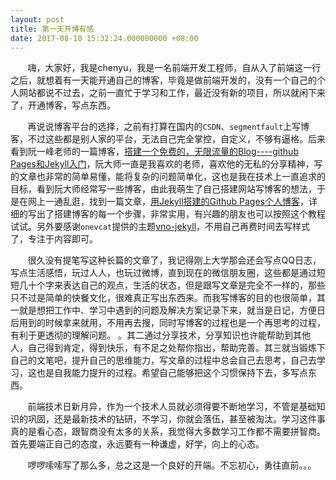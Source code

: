 ```yaml
---
layout: post
title: 第一天开博有感
date: 2017-08-10 15:32:24.000000000 +08:00
---
```


&#160; &#160; &#160; &#160;嗨，大家好，我是chenyu，我是一名前端开发工程师，自从入了前端这一行之后，就想着有一天能开通自己的博客，毕竟是做前端开发的，没有一个自己的个人网站都说不过去，之前一直忙于学习和工作，最近没有新的项目，所以就闲下来了，开通博客，写点东西。

&#160; &#160; &#160; &#160;再说说博客平台的选择，之前有打算在国内的`CSDN`、`segmentfault`上写博客，不过这些都是别人家的平台，无法自己完全掌控，自定义，不够有逼格。后来看到阮一峰老师的一篇博客，[搭建一个免费的，无限流量的Blog----github Pages和Jekyll入门](http://www.ruanyifeng.com/blog/2012/08/blogging_with_jekyll.html)，阮大师一直是我喜欢的老师，喜欢他的无私的分享精神，写的文章也非常的简单易懂，能将复杂的问题简单化，这也是我在技术上一直追求的目标，看到阮大师经常写一些博客，由此我萌生了自己搭建网站写博客的想法，于是在网上一通乱逛，找到一篇文章，[用Jekyll搭建的Github Pages个人博客](http://www.jianshu.com/p/88c9e72978b4)，详细的写出了搭建博客的每一个步骤，非常实用，有兴趣的朋友也可以按照这个教程试试。另外要感谢`onevcat`提供的主题[vno-jekyll](https://github.com/onevcat/vno-jekyll)，不用自己再费时间去写样式了，专注于内容即可。

&#160; &#160; &#160; &#160;很久没有提笔写这种长篇的文章了，我记得刚上大学那会还会写点QQ日志，写点生活感悟，玩过人人，也玩过微博，直到现在的微信朋友圈，这些都是通过短短几十个字来表达自己的观点，生活的状态，但是跟写文章是完全不一样的，那些只不过是简单的快餐文化，很难真正写出东西来。而我写博客的目的也很简单，其一就是想把工作中、学习中遇到的问题及解决方案记录下来，就当是日记，方便日后用到的时候拿来就用，不用再去搜，同时写博客的过程也是一个再思考的过程，有利于更透彻的理解问题。 。其二通过分享技术，分享知识也许能帮助到其他人，自己得到肯定，得到快乐，有不足之处帮你指出，帮助完善。其三就当锻炼下自己的文笔吧，提升自己的思维能力，写文章的过程中总会自己去思考，自己去学习，这也是自我能力提升的过程。希望自己能够把这个习惯保持下去，多写点东西。

&#160; &#160; &#160; &#160;前端技术日新月异，作为一个技术人员就必须得要不断地学习，不管是基础知识的巩固，还是最新技术的钻研，不学习，你就会落伍，甚至被淘汰。学习这件事真的是看心态，跟智商没有太多的关系，我觉得大多数学习工作都不需要拼智商。首先要端正自己的态度，永远要有一种谦虚，好学，向上的心态。

&#160; &#160; &#160; &#160;啰啰嗦嗦写了那么多，总之这是一个良好的开端。不忘初心，勇往直前。。。
